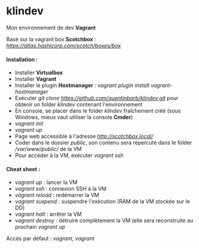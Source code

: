 # klindev

Mon environnement de dev __Vagrant__

Basé sur la vagrant box __Scotchbox__ : _https://atlas.hashicorp.com/scotch/boxes/box_

#### Installation :
* Installer __Virtualbox__
* Installer __Vagrant__
* Installer le plugin __Hostmanager__ : _vagrant plugin install vagrant-hostmanager_
* Exécuter _git clone https://github.com/quentinbarb/klindev.git_ pour obtenir un folder _klindev_ contenant l'environnement
* En console, se placer dans le folder _klindev_ fraîchement créé (sous Windows, mieux vaut utiliser la console __Cmder__)
* _vagrant init_
* _vagrant up_
* Page web accessible à l'adresse _http://scotchbox.local/_
* Coder dans le dossier _public_, son contenu sera répercuté dans le folder _/var/www/public/_ de la VM
* Pour accéder à la VM, exécuter _vagrant ssh_

#### Cheat sheet :
* _vagrant up_ : lancer la VM
* _vagrant ssh_ : connexion SSH à la VM
* _vagrant reload_ : redémarrer la VM
* _vagrant suspend_ : suspendre l'exécution (RAM de la VM stockée sur le DD)
* _vagrant halt_ : arrêter la VM
* _vagrant destroy_ : détruire complètement la VM (elle sera reconstruite au prochain _vagrant up_

Accès par défaut : _vagrant_, _vagrant_
